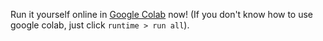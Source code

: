 Run it yourself online in [Google Colab](https://githubtocolab.com/jyjblrd/Radial_Non_Planar_Slicer) now! (If you don't know how to use google colab, just click `runtime > run all`).

